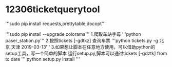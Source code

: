 # 12306ticketquerytool
'''sudo pip install requests,prettytable,docopt'''

'''sudo pip install --upgrade colorama'''
1.爬取车站字母
'''python paser_station.py'''
2.按照tickets [-gdtkz] <from> <to> <date> 查询车票
'''python tickets.py -g 北京 天津 2019-03-13'''
3.如果想让脚本在任意地方使用，可以借助python的setup工具，写一个简单的脚本
运行setup.py,脚本可以通过tickets [-gdztk] from to date
'''
python setup.py install
'''
